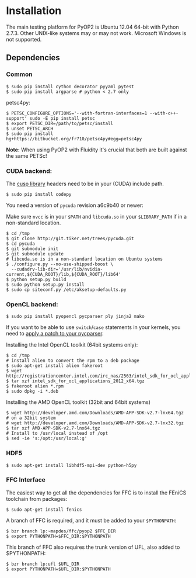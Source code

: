 # Installation

The main testing platform for PyOP2 is Ubuntu 12.04 64-bit with Python 2.7.3. Other UNIX-like systems may or may not work. Microsoft Windows is not supported.

## Dependencies

### Common
```
$ sudo pip install cython decorator pyyaml pytest
$ sudo pip install argparse # python < 2.7 only
```
petsc4py:
```
$ PETSC_CONFIGURE_OPTIONS='--with-fortran-interfaces=1 --with-c++-support' sudo -E pip install petsc
$ export PETSC_DIR=/path/to/petsc/install
$ unset PETSC_ARCH
$ sudo pip install hg+https://bitbucket.org/fr710/petsc4py#egg=petsc4py
```
**Note:** When using PyOP2 with Fluidity it's crucial that both are built against the same PETSc!

### CUDA backend:
The [cusp library](https://code.google.com/p/cusp-library/) headers need to be in your (CUDA) include path.

```
$ sudo pip install codepy
```

You need a version of `pycuda` revision a6c9b40 or newer:

Make sure `nvcc` is in your `$PATH` and `libcuda.so` in your `$LIBRARY_PATH` if in a non-standard location.
```
$ cd /tmp
$ git clone http://git.tiker.net/trees/pycuda.git
$ cd pycuda
$ git submodule init
$ git submodule update
# libcuda.so is in a non-standard location on Ubuntu systems
$ ./configure.py --no-use-shipped-boost \
  --cudadrv-lib-dir='/usr/lib/nvidia-current,${CUDA_ROOT}/lib,${CUDA_ROOT}/lib64'
$ python setup.py build
$ sudo python setup.py install
$ sudo cp siteconf.py /etc/aksetup-defaults.py
```

### OpenCL backend:
```
$ sudo pip install pyopencl pycparser ply jinja2 mako
```

If you want to be able to use `switch`/`case` statements in your kernels, you need to [apply a patch to your pycparser](http://code.google.com/p/pycparser/issues/detail?id=79).

Installing the Intel OpenCL toolkit (64bit systems only):

```
$ cd /tmp
# install alien to convert the rpm to a deb package
$ sudo apt-get install alien fakeroot
$ wget http://registrationcenter.intel.com/irc_nas/2563/intel_sdk_for_ocl_applications_2012_x64.tgz
$ tar xzf intel_sdk_for_ocl_applications_2012_x64.tgz
$ fakeroot alien *.rpm
$ sudo dpkg -i *.deb
```

Installing the AMD OpenCL toolkit (32bit and 64bit systems)

```
$ wget http://developer.amd.com/Downloads/AMD-APP-SDK-v2.7-lnx64.tgz
# on a 32bit system
# wget http://developer.amd.com/Downloads/AMD-APP-SDK-v2.7-lnx32.tgz
$ tar xzf AMD-APP-SDK-v2.7-lnx64.tgz
# Install to /usr/local instead of /opt
$ sed -ie 's:/opt:/usr/local:g'
```

### HDF5
```
$ sudo apt-get install libhdf5-mpi-dev python-h5py
```

### FFC Interface

The easiest way to get all the dependencies for FFC is to install the FEniCS toolchain from packages:

```
$ sudo apt-get install fenics
```

A branch of FFC is required, and it must be added to your `$PYTHONPATH`:

```
$ bzr branch lp:~mapdes/ffc/pyop2 $FFC_DIR
$ export PYTHONPATH=$FFC_DIR:$PYTHONPATH
```

This branch of FFC also requires the trunk version of UFL, also added to $PYTHONPATH:

```
$ bzr branch lp:ufl $UFL_DIR
$ export PYTHONPATH=$UFL_DIR:$PYTHONPATH
```
